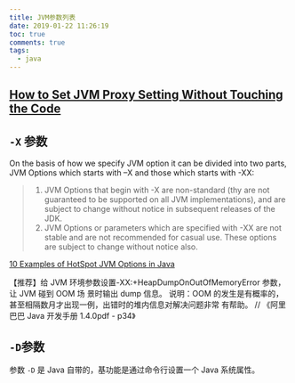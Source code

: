 ```yaml
---
title: JVM参数列表
date: 2019-01-22 11:26:19
toc: true
comments: true
tags:
  - java
---
```


## [How to Set JVM Proxy Setting Without Touching the Code](http://www.glomelurus.com/2009/09/how-to-set-jvm-proxy-setting-without.html)

## `-X` 参数

On the basis of how we specify JVM option it can be divided into two parts, JVM Options which starts with –X and those which starts with -XX:

> 1.  JVM Options that begin with -X are non-standard (thy are not guaranteed to be supported on all JVM implementations), and are subject to change without notice in subsequent releases of the JDK.
> 2.  JVM Options or parameters which are specified with -XX are not stable and are not recommended for casual use. These options are subject to change without notice also.

[10 Examples of HotSpot JVM Options in Java](https://javarevisited.blogspot.com/2011/11/hotspot-jvm-options-java-examples.html#axzz5dIpc21eU)

【推荐】给 JVM 环境参数设置-XX:+HeapDumpOnOutOfMemoryError 参数，让 JVM 碰到 OOM 场
景时输出 dump 信息。
说明：OOM 的发生是有概率的，甚至相隔数月才出现一例，出错时的堆内信息对解决问题非常
有帮助。
// 《阿里巴巴 Java 开发手册 1.4.0pdf - p34》

## `-D`参数

参数 `-D` 是 Java 自带的，基功能是通过命令行设置一个 Java 系统属性。
